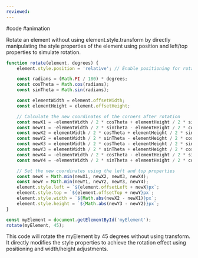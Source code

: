 ```yaml
---
reviewed:
---
```


#code 
#animation

Rotate an element without using element.style.transform by directly manipulating the style properties of the element using position and left/top properties to simulate rotation.

```javascript
function rotate(element, degrees) {
    element.style.position = 'relative'; // Enable positioning for rotation

    const radians = (Math.PI / 180) * degrees;
    const cosTheta = Math.cos(radians);
    const sinTheta = Math.sin(radians);

    const elementWidth = element.offsetWidth;
    const elementHeight = element.offsetHeight;

    // Calculate the new coordinates of the corners after rotation
    const newX1 = -elementWidth / 2 * cosTheta + elementHeight / 2 * sinTheta;
    const newY1 = -elementWidth / 2 * sinTheta - elementHeight / 2 * cosTheta;
    const newX2 = elementWidth / 2 * cosTheta + elementHeight / 2 * sinTheta;
    const newY2 = elementWidth / 2 * sinTheta - elementHeight / 2 * cosTheta;
    const newX3 = elementWidth / 2 * cosTheta - elementHeight / 2 * sinTheta;
    const newY3 = elementWidth / 2 * sinTheta + elementHeight / 2 * cosTheta;
    const newX4 = -elementWidth / 2 * cosTheta - elementHeight / 2 * sinTheta;
    const newY4 = -elementWidth / 2 * sinTheta + elementHeight / 2 * cosTheta;

    // Set the new coordinates using the left and top properties
    const newX = Math.min(newX1, newX2, newX3, newX4);
    const newY = Math.min(newY1, newY2, newY3, newY4);
    element.style.left = `${element.offsetLeft + newX}px`;
    element.style.top = `${element.offsetTop + newY}px`;
    element.style.width = `${Math.abs(newX2 - newX1)}px`;
    element.style.height = `${Math.abs(newY3 - newY2)}px`;
}

const myElement = document.getElementById('myElement');
rotate(myElement, 45);
```
This code will rotate the myElement by 45 degrees without using transform. It directly modifies the style properties to achieve the rotation effect using positioning and width/height adjustments.